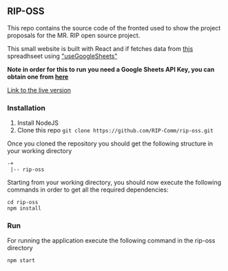 ## RIP-OSS
This repo contains the source code of the fronted used to show the project proposals for the MR. RIP open source project.

This small website is built with React and if fetches data from [this](https://docs.google.com/spreadsheets/d/1pPzlbNZ_OLoghh_0lm9Gr5yB-Rq5S1mPXU1ipqG04ZQ/edit#gid=1315066609) spreadhseet using ["useGoogleSheets"](https://github.com/gglukmann/use-google-sheets)

**Note in order for this to run you need a Google Sheets API Key, you can obtain one from [here](https://console.cloud.google.com/marketplace/product/google/sheets.googleapis.com)**

[Link to the live version](https://rip-oss.herokuapp.com/)

### Installation
1. Install NodeJS
2. Clone this repo
    ``` git clone https://github.com/RIP-Comm/rip-oss.git ```


Once you cloned the repository you should get the 
following structure in your working directory

    -+
     |-- rip-oss

Starting from your working directory, you should now execute 
the following commands in order to get all the required dependencies:

    cd rip-oss
    npm install
    

### Run
For running the application execute the following command
in the rip-oss directory

    npm start

